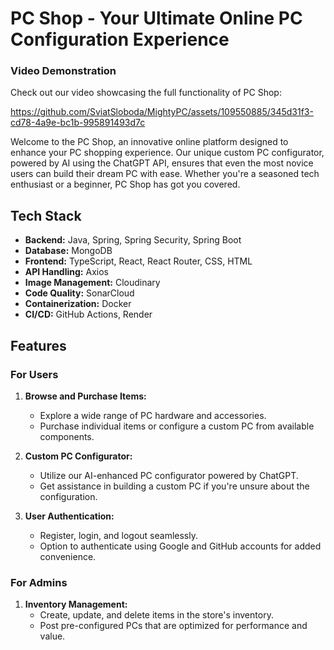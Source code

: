 # PC Shop - Your Ultimate Online PC Configuration Experience

### Video Demonstration

Check out our video showcasing the full functionality of PC Shop:

https://github.com/SviatSloboda/MightyPC/assets/109550885/345d31f3-cd78-4a9e-bc1b-995891493d7c

Welcome to the PC Shop, an innovative online platform designed to enhance your PC shopping experience. Our unique custom PC configurator, powered by AI using the ChatGPT API, ensures that even the most novice users can build their dream PC with ease. Whether you're a seasoned tech enthusiast or a beginner, PC Shop has got you covered.

## Tech Stack

- **Backend:** Java, Spring, Spring Security, Spring Boot
- **Database:** MongoDB
- **Frontend:** TypeScript, React, React Router, CSS, HTML
- **API Handling:** Axios
- **Image Management:** Cloudinary
- **Code Quality:** SonarCloud
- **Containerization:** Docker
- **CI/CD:** GitHub Actions, Render

## Features

### For Users
1. **Browse and Purchase Items:**
   - Explore a wide range of PC hardware and accessories.
   - Purchase individual items or configure a custom PC from available components.

2. **Custom PC Configurator:**
   - Utilize our AI-enhanced PC configurator powered by ChatGPT.
   - Get assistance in building a custom PC if you're unsure about the configuration.

3. **User Authentication:**
   - Register, login, and logout seamlessly.
   - Option to authenticate using Google and GitHub accounts for added convenience.

### For Admins
1. **Inventory Management:**
   - Create, update, and delete items in the store's inventory.
   - Post pre-configured PCs that are optimized for performance and value.
